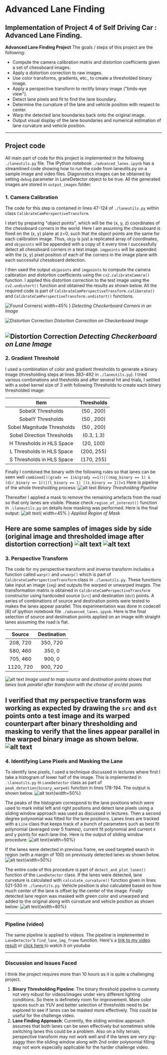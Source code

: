 # Advanced Lane Finding
Implementation of  Project 4 of Self Driving Car **: Advanced Lane Finding**.
---

**Advanced Lane Finding Project**
The goals / steps of this project are the following:

* Compute the camera calibration matrix and distortion coefficients given a set of chessboard images.
* Apply a distortion correction to raw images.
* Use color transforms, gradients, etc., to create a thresholded binary image.
* Apply a perspective transform to rectify binary image ("birds-eye view").
* Detect lane pixels and fit to find the lane boundary.
* Determine the curvature of the lane and vehicle position with respect to center.
* Warp the detected lane boundaries back onto the original image.
* Output visual display of the lane boundaries and numerical estimation of lane curvature and vehicle position.

[//]: # (Image References)

[image1]: ./output_images/corners_found_calibration2.jpg "Found Corners"
[image2]: ./output_images/test_cal_undist.png "Distortion Correction 1"
[image3]: ./output_images/test_undist.png "Distortion Correction 2"
[image4]: ./output_images/pipeline.png "Binary Threshold Pipeline"
[image5]: ./output_images/final_masked_img.jpg "Binary Thresholding and Masking"
[image6]: ./output_images/binary_threshold.png "Binary Threshold Example 1"
[image7]: ./output_images/binary_threshold2.png "Binary Threshold Example 2"
[image8]: ./output_images/pt1.png "Source and destination points for Perspective Transform"
[image9]: ./output_images/pt2.png "Pespective Transform on Binary Images"
[image10]: ./output_images/histogram.png "Histogram"
[image11]: ./output_images/detected_lanes.png "Detected Lanes with Sliding Window"
[image12]: ./output_images/no_sliding_window.png "Detected Lanes with previous lane positions"
[image13]: ./output_images/plot_lanes.jpg "Final Image with Marked Lanes"

---
## Project code
All main part of code for this project is implemented in the following `./laneutils.py` file. The IPython notebook `./advanced_lanes.ipynb` has a streamlined code showing how to run the code from laneutils.py on a sample image and video files. Diagonostics images can be obtained by setting `debug` parameter in LaneDetector object to be true. All the generated images are stored in `output_images` folder.


### 1. Camera Calibration
The code for this step is contained in lines 47-124 of `./laneutils.py` within class `CalibrateCamPerspectiveTransform`. 

I start by preparing "object points", which will be the (x, y, z) coordinates of the chessboard corners in the world. Here I am assuming the chessboard is fixed on the (x, y) plane at z=0, such that the object points are the same for each calibration image.  Thus, `objp` is just a replicated array of coordinates, and `objpoints` will be appended with a copy of it every time I successfully detect all chessboard corners in a test image.  `imgpoints` will be appended with the (x, y) pixel position of each of the corners in the image plane with each successful chessboard detection.  

I then used the output `objpoints` and `imgpoints` to compute the camera calibration and distortion coefficients using the `cv2.calibrateCamera()` function.  I applied this distortion correction to the test image using the `cv2.undistort()` function and obtained the results as shown below. All the required code is part of `CalibrateCamPerspectiveTransform.caliberate()` and `CalibrateCamPerspectiveTransform.undistort()` functions.

![Found Corners][image1]{ width=45% }
*Detecting Checkerboard Corners in an Image*

![Distortion Correction][image2]
*Distortion Correction on Checkerboard Image*

![Distortion Correction][image3]
*Detecting Checkerboard on Lane Image*
---

### 2. Gradient Threshold
I used a combination of color and gradient thresholds to generate a binary image (thresholding steps at lines 383-492 in `./laneutils.py`). I tried various combinations and thesholds and after several hit and trials, I settled with a sobel kernel size of 3 with following Thresholds to create each binary thresholded image: 

| Item        | Thresholds   | 
|:-------------:|:-------------:| 
| SobelX Thresholds    | (50 , 200) | 
| SobelY Thresholds    | (50 , 200) | 
| Sobel Magnitude Thresholds    | (50 , 200) | 
|Sobel Direction Thresholds    | (0.3, 1.3) | 
| H Thresholds in HLS Space    | (20,  100) | 
| L Thresholds in HLS Space    | (200, 255) | 
| S Thresholds in HLS Space    | (170, 255) | 

Finally I combined the binary with the following rules so that lanes can be seen well
`combined[((gradx == 1)&(grady ==1))|((mag_binary == 1) & (dir_binary == 1))|(l_binary == 1) |(s_binary == 1)]=1`
Here is pipeline of the whole thresholding process:
![alt text][image4]
*Binary Thresholding Pipeline*

Thereafter I applied a mask to remove the remaining artefacts from the road so that only lanes are visible. Please check `region_of_interest()` function in `.\laneutils.py` on details how masking was performed. Here is the final output:
![alt text][image5]{ width=45% }
*Applied Region of Mask*

Here are some samples of images side by side (original image and thresholded image after distortion correction)
![alt text][image6]
![alt text][image7]
---

### 3. Perspective Transform
The code for my perspective transform and inverse transform includes a function called `warp()` and `unwarp()` which is part of `CalibrateCamPerspectiveTransform` class in `./laneutils.py`. These functions take input an image (`img`) and outputs the warped or unwarped images. The transformation matrix is obtained in `CalibrateCamPerspectiveTransform` constructor using hardcoded source (`src`) and destination (`dst`) points. A series of combinations of source and destination points were tested to makes the lanes appear parallel. This experimentation was done in codecell [6] of ipython notebook file `./advanced_lanes.ipynb`. Here is the final selection of source and destination points applied on an image with straight lanes assuming the road is flat.

| Source        | Destination   | 
|:-------------:|:-------------:| 
| 208, 720      | 350, 720        | 
| 580, 460      | 350, 0      |
| 705, 460     | 900, 0      |
| 1120, 720      | 900, 720        |

![alt text][image8]
*Image used to map source and destination points shows that lanes look parallel after transform with the choise of src/dst points*

I verified that my perspective transform was working as expected by drawing the `src` and `dst` points onto a test image and its warped counterpart after binary thresholding and masking to verify that the lines appear parallel in the warped binary image as shown below.
![alt text][image9]
---

### 4. Identifying Lane Pixels and Masking the Lane
To identify lane pixels, I used a technique discussed in lectures where first I take a histogram of lower half of the image. This is implemented in `.\laneutils.py` in `LaneDetector` class as part of `peak_detection(binary_warped)` function in lines 178-194. The output is shown below.
![alt text][image10]{width=50%}

The peaks of the histogram correspond to the lane positions which were used to mark initial left and right positions and detect lane pixels using a sliding window approach was used as discussed in lectures. Then a second degree polynomial was fitted for the lane positions. Lanes lines are tracked with a `Line` class that keeps track of a bunch of parameters such as best fit polynomial (averaged over 5 frames), current fit polynomial and current x and y points for each lane line. Here is the output of sliding window procedure:
![alt text][image11]{width=50%}

If the lanes were detected in previous frame, we used targeted search in region (with a margin of 100) on previously detected lanes as shown below.
![alt text][image12]{width=50%}

The entire code of this procedure is part of `detect_and_plot_lanes()` function of the `LaneDetector` class. If the lanes were detected, lane curvature is calculated with `calculate_curvature()` function given in lines 521-530 in `./laneutils.py`. Vehicle position is also calculated based on how much center of the lane is offset by the center of the image. Finally detected lane region was masked with green color and unwarped and added to the original along with curvature and vehicle position as shown below: 
![alt text][image13]{width=80%}

---

### Pipeline (video)
The same pipeline is applied to videos. The pipeline is implemented in `LaneDetector`'s `find_lane_img_frame` function. Here's a [link to my video result](./project_video_with_marked_lanes.mp4) or [click here ](https://www.youtube.com/watch?v=tHk7W1KPjhk "Advanced Lane Finding") to watch it on youtube

---

### Discussion and Issues Faced
I think the project requires more than 10 hours as it is quite a challenging project. 
1. **Binary Thresholding Pipeline**: The binary threshold pipeline is currenty not very robust for videos/images under very different lighting conditions. So there is definetely room for improvement. More color spaces such as YUV and better selection of thresholds need to be explored to see if lanes can be masked more effectively. This could be useful for the challenge video.
2. **Lane Finding Approach**: Currently, the sliding window approach assumes that both lanes can be seen effectively but sometimes while switching lanes this could be a problem. Also on a hilly terrain, perspective transform may not work well and if the lanes are very zig-zaggy then the sliding window along with 2nd order polynomial filling may not work especially applicable for the harder challenge video.   